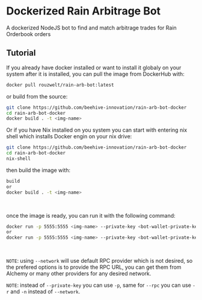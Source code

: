 # Dockerized Rain Arbitrage Bot
A dockerized NodeJS bot to find and match arbitrage trades for Rain Orderbook orders

## Tutorial
If you already have docker installed or want to install it globaly on your system after it is installed, you can pull the image from DockerHub with:
```bash
docker pull rouzwelt/rain-arb-bot:latest
```
or build from the source:
```bash
git clone https://github.com/beehive-innovation/rain-arb-bot-docker
cd rain-arb-bot-docker
docker build . -t <img-name>
```

Or if you have Nix installed on you system you can start with entering nix shell which installs Docker engin on your nix drive:
```bash
git clone https://github.com/beehive-innovation/rain-arb-bot-docker
cd rain-arb-bot-docker
nix-shell
```
then build the image with:
```bash
build
or
docker build . -t <img-name>
```
<br>

once the image is ready, you can run it with the following command:
```bash
docker run -p 5555:5555 <img-name> --private-key <bot-wallet-private-key> --rpc <rpc-api-url>
or
docker run -p 5555:5555 <img-name> --private-key <bot-wallet-private-key> --network <network-name>
```
<br>

`NOTE`: using `--network` will use default RPC provider which is not desired, so the prefered options is to provide the RPC URL, you can get them from Alchemy or many other providers for any desired network.

`NOTE`: instead of `--private-key` you can use `-p`, same for `--rpc` you can use `-r` and `-n` instead of `--network`.

